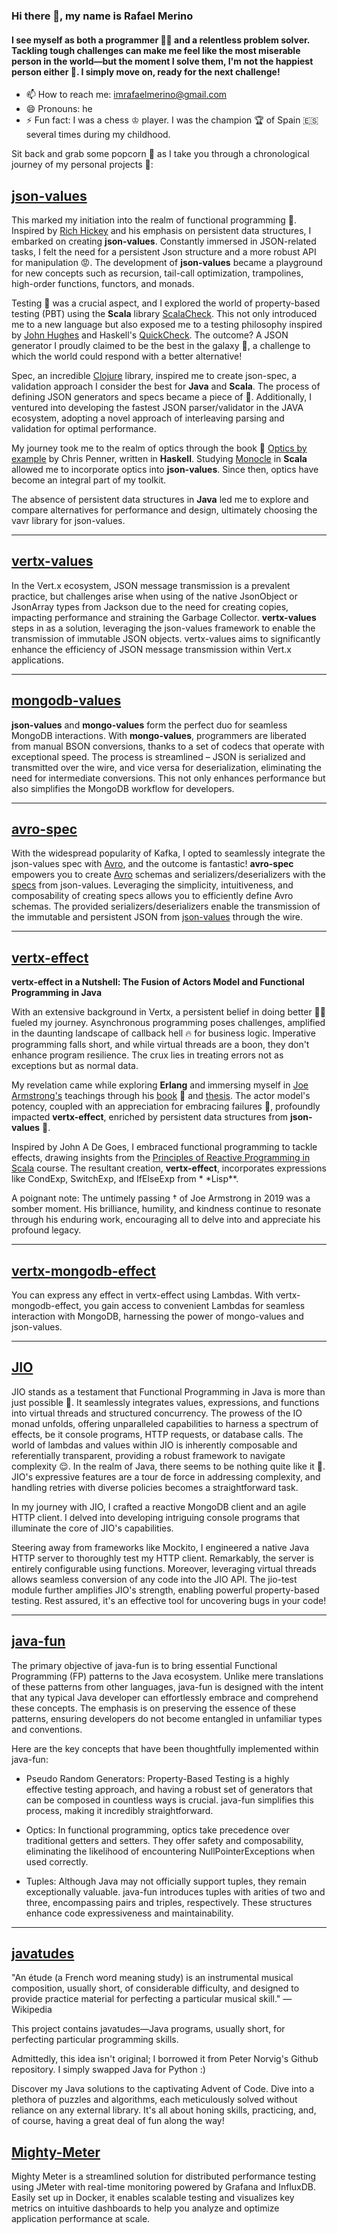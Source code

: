 ### Hi there 👋, my name is Rafael Merino

#### I see myself as both a programmer 👩‍💻 and a relentless problem solver. Tackling tough challenges can make me feel like the most miserable person in the world—but the moment I solve them, I'm not the happiest person either 🤷. I simply move on, ready for the next challenge!

- 📫 How to reach me: imrafaelmerino@gmail.com
- 😄 Pronouns: he
- ⚡ Fun fact: I was a chess ♔ player. I was the champion 🏆 of Spain 🇪🇸 several times during my
  childhood.

Sit back and grab some popcorn 🍿 as I take you through a chronological journey of my personal
projects 💪:

## [json-values](https://github.com/imrafaelmerino/json-values)

This marked my initiation into the realm of functional programming 👏. Inspired by
[Rich Hickey](https://en.wikipedia.org/wiki/Rich_Hickey) and his emphasis on persistent data
structures, I embarked on creating **json-values**. Constantly immersed in JSON-related tasks, I
felt the need for a persistent Json structure and a more robust API for manipulation 😡. The
development of **json-values** became a playground for new concepts such as recursion, tail-call
optimization, trampolines, high-order functions, functors, and monads.

Testing 🧪 was a crucial aspect, and I explored the world of property-based testing (PBT) using the
**Scala** library [ScalaCheck](https://www.scalacheck.org). This not only introduced me to a new
language but also exposed me to a testing philosophy inspired by
[John Hughes](<https://en.wikipedia.org/wiki/John_Hughes_(computer_scientist)>) and Haskell's
[QuickCheck](https://hackage.haskell.org/package/QuickCheck). The outcome? A JSON generator I
proudly claimed to be the best in the galaxy 🌌, a challenge to which the world could respond with a
better alternative!

Spec, an incredible [Clojure](https://clojure.org) library, inspired me to create json-spec, a
validation approach I consider the best for **Java** and **Scala**. The process of defining JSON
generators and specs became a piece of 🍰. Additionally, I ventured into developing the fastest JSON
parser/validator in the JAVA ecosystem, adopting a novel approach of interleaving parsing and
validation for optimal performance.

My journey took me to the realm of optics through the book 📖
[Optics by example](https://leanpub.com/optics-by-example) by Chris Penner, written in **Haskell**.
Studying [Monocle](https://www.optics.dev/Monocle/) in **Scala** allowed me to incorporate optics
into **json-values**. Since then, optics have become an integral part of my toolkit.

The absence of persistent data structures in **Java** led me to explore and compare alternatives for
performance and design, ultimately choosing the vavr library for json-values.

---

## [vertx-values](https://github.com/imrafaelmerino/vertx-values)

In the Vert.x ecosystem, JSON message transmission is a prevalent practice, but challenges arise
when using of the native JsonObject or JsonArray types from Jackson due to the need for creating
copies, impacting performance and straining the Garbage Collector. **vertx-values** steps in as a
solution, leveraging the json-values framework to enable the transmission of immutable JSON objects.
vertx-values aims to significantly enhance the efficiency of JSON message transmission within Vert.x
applications.

---

## [mongodb-values](https://github.com/imrafaelmerino/mongo-values)

**json-values** and **mongo-values** form the perfect duo for seamless MongoDB interactions. With
**mongo-values**, programmers are liberated from manual BSON conversions, thanks to a set of codecs
that operate with exceptional speed. The process is streamlined – JSON is serialized and transmitted
over the wire, and vice versa for deserialization, eliminating the need for intermediate
conversions. This not only enhances performance but also simplifies the MongoDB workflow for
developers.

---

## [avro-spec](https://github.com/imrafaelmerino/avro-spec)

With the widespread popularity of Kafka, I opted to seamlessly integrate the json-values spec with
[Avro](https://avro.apache.org/), and the outcome is fantastic! **avro-spec** empowers you to create
[Avro](https://avro.apache.org/) schemas and serializers/deserializers with the
[specs](https://github.com/imrafaelmerino/json-values#specs) from json-values. Leveraging the
simplicity, intuitiveness, and composability of creating specs allows you to efficiently define Avro
schemas. The provided serializers/deserializers enable the transmission of the immutable and
persistent JSON from [json-values](https://github.com/imrafaelmerino/json-values) through the wire.

---

## [vertx-effect](https://github.com/imrafaelmerino/vertx-effect)

**vertx-effect in a Nutshell: The Fusion of Actors Model and Functional Programming in Java**

With an extensive background in Vertx, a persistent belief in doing better 🤷‍♂️ fueled my journey.
Asynchronous programming poses challenges, amplified in the daunting landscape of callback hell 🔥
for business logic. Imperative programming falls short, and while virtual threads are a boon, they
don't enhance program resilience. The crux lies in treating errors not as exceptions but as normal
data.

My revelation came while exploring **Erlang** and immersing myself in
[Joe Armstrong's](<https://en.wikipedia.org/wiki/Joe_Armstrong_(programmer)>) teachings through his
[book](https://www.amazon.com/-/es/gp/product/B00I9GR4TW/ref=dbs_a_def_rwt_hsch_vapi_tkin_p1_i0) 📖
and [thesis](https://erlang.org/download/armstrong_thesis_2003.pdf). The actor model's potency,
coupled with an appreciation for embracing failures 🤪, profoundly impacted **vertx-effect**,
enriched by persistent data structures from **json-values** 👏.

Inspired by John A De Goes, I embraced functional programming to tackle effects, drawing insights
from the
[Principles of Reactive Programming in Scala](https://www.youtube.com/playlist?list=PLMhMDErmC1TdBMxd3KnRfYiBV2ELvLyxN)
course. The resultant creation, **vertx-effect**, incorporates expressions like CondExp, SwitchExp,
and IfElseExp from \* \*Lisp\*\*.

A poignant note: The untimely passing † of Joe Armstrong in 2019 was a somber moment. His
brilliance, humility, and kindness continue to resonate through his enduring work, encouraging all
to delve into and appreciate his profound legacy.

---

## [vertx-mongodb-effect](https://github.com/imrafaelmerino/vertx-mongodb-effect)

You can express any effect in vertx-effect using Lambdas. With vertx-mongodb-effect, you gain access
to convenient Lambdas for seamless interaction with MongoDB, harnessing the power of mongo-values
and json-values.

---

## [JIO](https://github.com/imrafaelmerino/JIO)

JIO stands as a testament that Functional Programming in Java is more than just possible 🕺. It
seamlessly integrates values, expressions, and functions into virtual threads and structured concurrency. 
The prowess of the IO monad unfolds, offering unparalleled capabilities to harness a spectrum of effects, be it
console programs, HTTP requests, or database calls. The world of lambdas and values within JIO is
inherently composable and referentially transparent, providing a robust framework to navigate
complexity 😌. In the realm of Java, there seems to be nothing quite like it 🤷‍️. JIO's expressive
features are a tour de force in addressing complexity, and handling retries with diverse policies
becomes a straightforward task.

In my journey with JIO, I crafted a reactive MongoDB client and an agile HTTP client. I delved into
developing intriguing console programs that illuminate the core of JIO's capabilities.

Steering away from frameworks like Mockito, I engineered a native Java HTTP server to thoroughly
test my HTTP client. Remarkably, the server is entirely configurable using functions. Moreover,
leveraging virtual threads allows seamless conversion of any code into the JIO API. The jio-test
module further amplifies JIO's strength, enabling powerful property-based testing. Rest assured,
it's an effective tool for uncovering bugs in your code!

---

## [java-fun](https://github.com/imrafaelmerino/java-fun)

The primary objective of java-fun is to bring essential Functional Programming (FP) patterns to the
Java ecosystem. Unlike mere translations of these patterns from other languages, java-fun is
designed with the intent that any typical Java developer can effortlessly embrace and comprehend
these concepts. The emphasis is on preserving the essence of these patterns, ensuring developers do
not become entangled in unfamiliar types and conventions.

Here are the key concepts that have been thoughtfully implemented within java-fun:

- Pseudo Random Generators: Property-Based Testing is a highly effective testing approach, and
  having a robust set of generators that can be composed in countless ways is crucial. java-fun
  simplifies this process, making it incredibly straightforward.

- Optics: In functional programming, optics take precedence over traditional getters and setters.
  They offer safety and composability, eliminating the likelihood of encountering
  NullPointerExceptions when used correctly.

- Tuples: Although Java may not officially support tuples, they remain exceptionally valuable.
  java-fun introduces tuples with arities of two and three, encompassing pairs and triples,
  respectively. These structures enhance code expressiveness and maintainability.

---

## [javatudes](https://github.com/imrafaelmerino/javatudes)

"An étude (a French word meaning study) is an instrumental musical composition, usually short, of
considerable difficulty, and designed to provide practice material for perfecting a particular
musical skill." — Wikipedia

This project contains javatudes—Java programs, usually short, for perfecting particular programming
skills.

Admittedly, this idea isn't original; I borrowed it from Peter Norvig's Github repository. I simply
swapped Java for Python :)

Discover my Java solutions to the captivating Advent of Code. Dive into a plethora of puzzles and
algorithms, each meticulously solved without reliance on any external library. It's all about honing
skills, practicing, and, of course, having a great deal of fun along the way!

## [Mighty-Meter](https://github.com/imrafaelmerino/mighty-meter)

Mighty Meter is a streamlined solution for distributed performance testing using JMeter with
real-time monitoring powered by Grafana and InfluxDB. Easily set up in Docker, it enables scalable
testing and visualizes key metrics on intuitive dashboards to help you analyze and optimize
application performance at scale.
